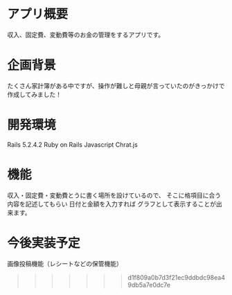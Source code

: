 # アプリ概要
収入、固定費、変動費等のお金の管理をするアプリです。

# 企画背景
たくさん家計簿がある中ですが、操作が難しと母親が言っていたのがきっかけで作成してみました！

# 開発環境
Rails 5.2.4.2
Ruby on Rails
Javascript
Chrat.js

# 機能
収入・固定費・変動費とうに書く場所を設けているので、
そこに格項目に合う内容を記述してもらい
日付と金額を入力すれば
グラフとして表示することが出来ます。

# 今後実装予定
画像投稿機能（レシートなどの保管機能）
>>>>>>> d1f809a0b7d3f21ec9ddbdc98ea49db5a7e0dc7e
